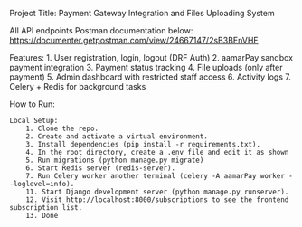 Project Title: Payment Gateway Integration and Files Uploading System

All API endpoints Postman documentation below: https://documenter.getpostman.com/view/24667147/2sB3BEnVHF

Features:
    1. User registration, login, logout (DRF Auth)
    2. aamarPay sandbox payment integration
    3. Payment status tracking
    4. File uploads (only after payment)
    5. Admin dashboard with restricted staff access
    6. Activity logs
    7. Celery + Redis for background tasks

How to Run: 

    Local Setup: 
        1. Clone the repo.
        2. Create and activate a virtual environment.
        3. Install dependencies (pip install -r requirements.txt).
        4. In the root directory, create a .env file and edit it as shown 
        5. Run migrations (python manage.py migrate)
        6. Start Redis server (redis-server).
        7. Run Celery worker another terminal (celery -A aamarPay worker --loglevel=info).
        11. Start Django development server (python manage.py runserver).
        12. Visit http://localhost:8000/subscriptions to see the frontend subscription list.
        13. Done